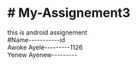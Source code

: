 # # My-Assignement3
this is android assignement<br> 
#Name-----------id</br>
Awoke Ayele---------1126<br/>
Yenew Ayenew---------
